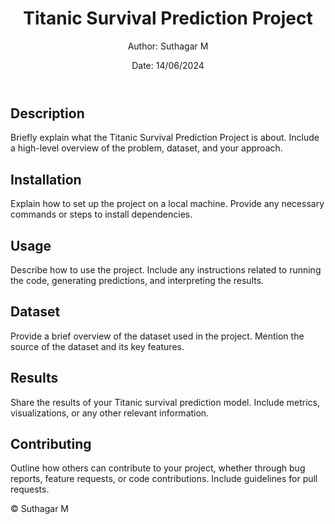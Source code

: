 <!DOCTYPE html>
<html lang="en">
<body>
    <header>
        <h1>Titanic Survival Prediction Project</h1>
        <p>Author: Suthagar M</p>
        <p>Date: 14/06/2024</p>
    </header>
    <section id="description">
        <h2>Description</h2>
        <p>
            Briefly explain what the Titanic Survival Prediction Project is about.
            Include a high-level overview of the problem, dataset, and your approach.
        </p>
    </section>
    <section id="installation">
        <h2>Installation</h2>
        <p>
            Explain how to set up the project on a local machine.
            Provide any necessary commands or steps to install dependencies.
        </p>
    </section>
    <section id="usage">
        <h2>Usage</h2>
        <p>
            Describe how to use the project. Include any instructions related to running the code,
            generating predictions, and interpreting the results.
        </p>
    </section>
    <section id="dataset">
        <h2>Dataset</h2>
        <p>
            Provide a brief overview of the dataset used in the project.
            Mention the source of the dataset and its key features.
        </p>
    </section>
    <section id="results">
        <h2>Results</h2>
        <p>
            Share the results of your Titanic survival prediction model.
            Include metrics, visualizations, or any other relevant information.
        </p>
    </section>
    <section id="contributing">
        <h2>Contributing</h2>
        <p>
            Outline how others can contribute to your project, whether through bug reports,
            feature requests, or code contributions. Include guidelines for pull requests.
        </p>
    </section>
     <footer>
        <p>&copy; Suthagar M</p>
    </footer>
</body>
</html>
